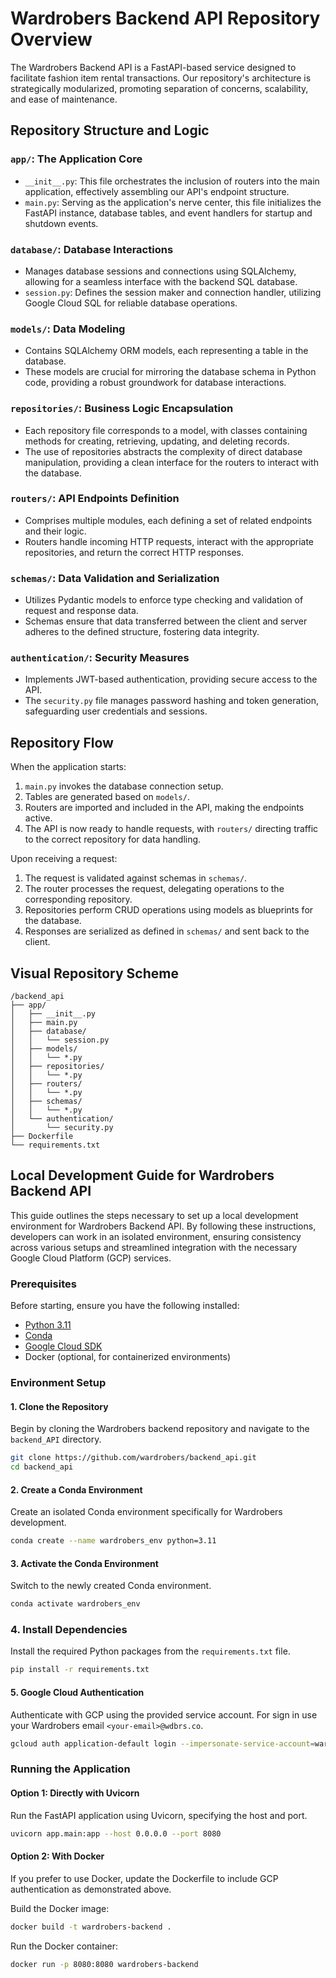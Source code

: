 # Wardrobers Backend API Repository Overview

The Wardrobers Backend API is a FastAPI-based service designed to facilitate fashion item rental transactions. Our repository's architecture is strategically modularized, promoting separation of concerns, scalability, and ease of maintenance.

## Repository Structure and Logic

### `app/`: The Application Core

- `__init__.py`: This file orchestrates the inclusion of routers into the main application, effectively assembling our API's endpoint structure.
- `main.py`: Serving as the application's nerve center, this file initializes the FastAPI instance, database tables, and event handlers for startup and shutdown events.

### `database/`: Database Interactions

- Manages database sessions and connections using SQLAlchemy, allowing for a seamless interface with the backend SQL database.
- `session.py`: Defines the session maker and connection handler, utilizing Google Cloud SQL for reliable database operations.

### `models/`: Data Modeling

- Contains SQLAlchemy ORM models, each representing a table in the database.
- These models are crucial for mirroring the database schema in Python code, providing a robust groundwork for database interactions.

### `repositories/`: Business Logic Encapsulation

- Each repository file corresponds to a model, with classes containing methods for creating, retrieving, updating, and deleting records.
- The use of repositories abstracts the complexity of direct database manipulation, providing a clean interface for the routers to interact with the database.

### `routers/`: API Endpoints Definition

- Comprises multiple modules, each defining a set of related endpoints and their logic.
- Routers handle incoming HTTP requests, interact with the appropriate repositories, and return the correct HTTP responses.

### `schemas/`: Data Validation and Serialization

- Utilizes Pydantic models to enforce type checking and validation of request and response data.
- Schemas ensure that data transferred between the client and server adheres to the defined structure, fostering data integrity.

### `authentication/`: Security Measures

- Implements JWT-based authentication, providing secure access to the API.
- The `security.py` file manages password hashing and token generation, safeguarding user credentials and sessions.

## Repository Flow

When the application starts:

1. `main.py` invokes the database connection setup.
2. Tables are generated based on `models/`.
3. Routers are imported and included in the API, making the endpoints active.
4. The API is now ready to handle requests, with `routers/` directing traffic to the correct repository for data handling.

Upon receiving a request:

1. The request is validated against schemas in `schemas/`.
2. The router processes the request, delegating operations to the corresponding repository.
3. Repositories perform CRUD operations using models as blueprints for the database.
4. Responses are serialized as defined in `schemas/` and sent back to the client.

## Visual Repository Scheme

```plaintext
/backend_api
├── app/
│   ├── __init__.py
│   ├── main.py
│   ├── database/
│   │   └── session.py
│   ├── models/
│   │   └── *.py
│   ├── repositories/
│   │   └── *.py
│   ├── routers/
│   │   └── *.py
│   ├── schemas/
│   │   └── *.py
│   └── authentication/
│       └── security.py
├── Dockerfile
└── requirements.txt
```

## Local Development Guide for Wardrobers Backend API

This guide outlines the steps necessary to set up a local development environment for Wardrobers Backend API. By following these instructions, developers can work in an isolated environment, ensuring consistency across various setups and streamlined integration with the necessary Google Cloud Platform (GCP) services.

### Prerequisites
Before starting, ensure you have the following installed:
- [Python 3.11](https://www.python.org/downloads/)
- [Conda](https://docs.conda.io/en/latest/)
- [Google Cloud SDK](https://cloud.google.com/sdk)
- Docker (optional, for containerized environments)

### Environment Setup

#### 1. Clone the Repository
Begin by cloning the Wardrobers backend repository and navigate to the `backend_API` directory.

```bash
git clone https://github.com/wardrobers/backend_api.git
cd backend_api
```

#### 2. Create a Conda Environment
Create an isolated Conda environment specifically for Wardrobers development.

```bash
conda create --name wardrobers_env python=3.11
```

#### 3. Activate the Conda Environment
Switch to the newly created Conda environment.

```bash
conda activate wardrobers_env
```

### 4. Install Dependencies
Install the required Python packages from the `requirements.txt` file.

```bash
pip install -r requirements.txt
```

#### 5. Google Cloud Authentication
Authenticate with GCP using the provided service account. For sign in use your Wardrobers email `<your-email>@wdbrs.co`.

```bash
gcloud auth application-default login --impersonate-service-account=wardrobers-dev@feisty-enigma-409319.iam.gserviceaccount.com
```

### Running the Application

#### Option 1: Directly with Uvicorn
Run the FastAPI application using Uvicorn, specifying the host and port.

```bash
uvicorn app.main:app --host 0.0.0.0 --port 8080
```

#### Option 2: With Docker
If you prefer to use Docker, update the Dockerfile to include GCP authentication as demonstrated above.

Build the Docker image:

```bash
docker build -t wardrobers-backend .
```

Run the Docker container:

```bash
docker run -p 8080:8080 wardrobers-backend
```
